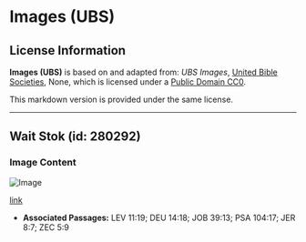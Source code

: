 # Images (UBS)

## License Information

**Images (UBS)** is based on and adapted from: _UBS Images_, [United Bible Societies](https://unitedbiblesocieties.org/), None, which is licensed under a [Public Domain CC0](https://creativecommons.org/public-domain/cc0/).

This markdown version is provided under the same license.



--------------------------------

## Wait Stok (id: 280292)

### Image Content

![Image](https://cdn.aquifer.bible/aquifer-content/resources/Media/WEB-0912_white_storks.jpg)

[link](https://cdn.aquifer.bible/aquifer-content/resources/Media/WEB-0912_white_storks.jpg)

* **Associated Passages:** LEV 11:19; DEU 14:18; JOB 39:13; PSA 104:17; JER 8:7; ZEC 5:9

